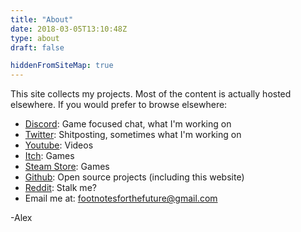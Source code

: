 ```yaml
---
title: "About"
date: 2018-03-05T13:10:48Z
type: about
draft: false

hiddenFromSiteMap: true
---
```

This site collects my projects. Most of the content is actually hosted elsewhere. If you would prefer to browse elsewhere: 

* [Discord](https://discord.gg/XS29Pdr): Game focused chat, what I'm working on
* [Twitter](https://twitter.com/FootnotesFuture): Shitposting, sometimes what I'm working on
* [Youtube](https://www.youtube.com/channel/UCsojWUugTjG9Al10yuATspg): Videos
* [Itch](https://footnotesforthefuture.itch.io/): Games
* [Steam Store](https://store.steampowered.com/search/?developer=Alex%20Hetherington): Games
* [Github](https://github.com/alexjhetherington?tab=repositories): Open source projects (including this website)
* [Reddit](https://www.reddit.com/user/fyve/submitted): Stalk me?
* Email me at: [footnotesforthefuture@gmail.com](mailto:footnotesforthefuture@gmail.com)

-Alex